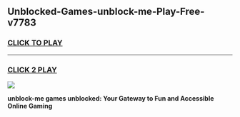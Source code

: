 
## Unblocked-Games-unblock-me-Play-Free-v7783
<h3>
<a href="https://premium76.site?title=unblock-me&ref=21A">CLICK TO PLAY</a></h3>
<hr>

<h3>
<a href="https://premium76.site?title=unblock-me&ref=21A">CLICK 2 PLAY</a>
  
</h3>

<a href="https://premium76.site?title=unblock-me&ref=21A"><img src="https://clearcache.store/games.png"></a>


**unblock-me games unblocked: Your Gateway to Fun and Accessible Online Gaming**
